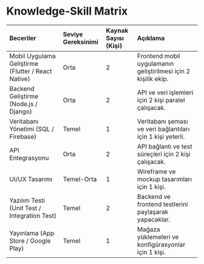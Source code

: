 # Knowledge-Skill Matrix

| Beceriler                                | Seviye Gereksinimi | Kaynak Sayısı (Kişi) | Açıklama                                                    |
|:-----------------------------------------|:-------------------|:---------------------|:-------------------------------------------------------------|
| Mobil Uygulama Geliştirme (Flutter / React Native) | Orta             | 2                   | Frontend mobil uygulamanın geliştirilmesi için 2 kişilik ekip. |
| Backend Geliştirme (Node.js / Django)    | Orta               | 2                   | API ve veri işlemleri için 2 kişi paralel çalışacak.          |
| Veritabanı Yönetimi (SQL / Firebase)     | Temel              | 1                   | Veritabanı şeması ve veri bağlantıları için 1 kişi yeterli.   |
| API Entegrasyonu                         | Orta               | 2                   | API bağlantı ve test süreçleri için 2 kişi çalışacak.         |
| UI/UX Tasarımı                           | Temel-Orta         | 1                   | Wireframe ve mockup tasarımları için 1 kişi.                  |
| Yazılım Testi (Unit Test / Integration Test) | Temel            | 2                   | Backend ve frontend testlerini paylaşarak yapacaklar.        |
| Yayınlama (App Store / Google Play)      | Temel              | 1                   | Mağaza yüklemeleri ve konfigürasyonlar için 1 kişi.           |
